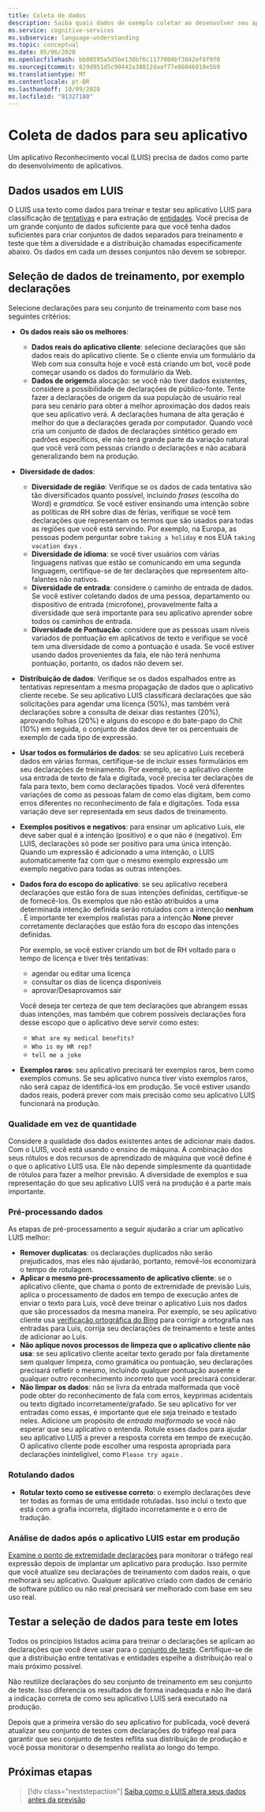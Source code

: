 ```yaml
---
title: Coleta de dados
description: Saiba quais dados de exemplo coletar ao desenvolver seu aplicativo
ms.service: cognitive-services
ms.subservice: language-understanding
ms.topic: conceptual
ms.date: 05/06/2020
ms.openlocfilehash: bb00595a5d5be130bf6c1177004bf3042ef8f9f0
ms.sourcegitcommit: 829d951d5c90442a38012daaf77e86046018e5b9
ms.translationtype: MT
ms.contentlocale: pt-BR
ms.lasthandoff: 10/09/2020
ms.locfileid: "91327180"
---
```

# <a name="data-collection-for-your-app"></a>Coleta de dados para seu aplicativo

Um aplicativo Reconhecimento vocal (LUIS) precisa de dados como parte do desenvolvimento de aplicativos.

## <a name="data-used-in-luis"></a>Dados usados em LUIS

O LUIS usa texto como dados para treinar e testar seu aplicativo LUIS para classificação de [tentativas](luis-concept-intent.md) e para extração de [entidades](luis-concept-entity-types.md). Você precisa de um grande conjunto de dados suficiente para que você tenha dados suficientes para criar conjuntos de dados separados para treinamento e teste que têm a diversidade e a distribuição chamadas especificamente abaixo.  Os dados em cada um desses conjuntos não devem se sobrepor.

## <a name="training-data-selection-for-example-utterances"></a>Seleção de dados de treinamento, por exemplo declarações

Selecione declarações para seu conjunto de treinamento com base nos seguintes critérios:

* **Os dados reais são os melhores**:
    * **Dados reais do aplicativo cliente**: selecione declarações que são dados reais do aplicativo cliente.  Se o cliente envia um formulário da Web com sua consulta hoje e você está criando um bot, você pode começar usando os dados do formulário da Web.
    * **Dados de origem**da alocação: se você não tiver dados existentes, considere a possibilidade de declarações de público-fonte.  Tente fazer a declarações de origem da sua população de usuário real para seu cenário para obter a melhor aproximação dos dados reais que seu aplicativo verá. A declarações humana de alta geração é melhor do que a declarações gerada por computador.  Quando você cria um conjunto de dados de declarações sintético gerado em padrões específicos, ele não terá grande parte da variação natural que você verá com pessoas criando o declarações e não acabará generalizando bem na produção.
* **Diversidade de dados**:
    * **Diversidade de região**: Verifique se os dados de cada tentativa são tão diversificados quanto possível, incluindo _frases_ (escolha do Word) e _gramática_.  Se você estiver ensinando uma intenção sobre as políticas de RH sobre dias de férias, verifique se você tem declarações que representam os termos que são usados para todas as regiões que você está servindo.  Por exemplo, na Europa, as pessoas podem perguntar sobre `taking a holiday` e nos EUA `taking vacation days` .
    * **Diversidade de idioma**: se você tiver usuários com várias linguagens nativas que estão se comunicando em uma segunda linguagem, certifique-se de ter declarações que representem alto-falantes não nativos.
    * **Diversidade de entrada**: considere o caminho de entrada de dados. Se você estiver coletando dados de uma pessoa, departamento ou dispositivo de entrada (microfone), provavelmente falta a diversidade que será importante para seu aplicativo aprender sobre todos os caminhos de entrada.
    * **Diversidade de Pontuação**: considere que as pessoas usam níveis variados de pontuação em aplicativos de texto e verifique se você tem uma diversidade de como a pontuação é usada. Se você estiver usando dados provenientes da fala, ele não terá nenhuma pontuação, portanto, os dados não devem ser.
* **Distribuição de dados**: Verifique se os dados espalhados entre as tentativas representam a mesma propagação de dados que o aplicativo cliente recebe. Se seu aplicativo LUIS classificará declarações que são solicitações para agendar uma licença (50%), mas também verá declarações sobre a consulta de deixar dias restantes (20%), aprovando folhas (20%) e alguns do escopo e do bate-papo do Chit (10%) em seguida, o conjunto de dados deve ter os percentuais de exemplo de cada tipo de expressão.
* **Usar todos os formulários de dados**: se seu aplicativo Luis receberá dados em várias formas, certifique-se de incluir esses formulários em seu declarações de treinamento. Por exemplo, se o aplicativo cliente usa entrada de texto de fala e digitada, você precisa ter declarações de fala para texto, bem como declarações tipados.  Você verá diferentes variações de como as pessoas falam de como elas digitam, bem como erros diferentes no reconhecimento de fala e digitações.  Toda essa variação deve ser representada em seus dados de treinamento.
* **Exemplos positivos e negativos**: para ensinar um aplicativo Luis, ele deve saber qual é a intenção (positivo) e o que não é (negativo). Em LUIS, declarações só pode ser positivo para uma única intenção. Quando um expressão é adicionado a uma intenção, o LUIS automaticamente faz com que o mesmo exemplo expressão um exemplo negativo para todas as outras intenções.
* **Dados fora do escopo do aplicativo**: se seu aplicativo receberá declarações que estão fora de suas intenções definidas, certifique-se de fornecê-los. Os exemplos que não estão atribuídos a uma determinada intenção definida serão rotulados com a intenção **nenhum** .  É importante ter exemplos realistas para a intenção **None** prever corretamente declarações que estão fora do escopo das intenções definidas.

    Por exemplo, se você estiver criando um bot de RH voltado para o tempo de licença e tiver três tentativas:
    * agendar ou editar uma licença
    * consultar os dias de licença disponíveis
    * aprovar/Desaprovamos sair

    Você deseja ter certeza de que tem declarações que abrangem essas duas intenções, mas também que cobrem possíveis declarações fora desse escopo que o aplicativo deve servir como estes:
    * `What are my medical benefits?`
    * `Who is my HR rep?`
    * `tell me a joke`
* **Exemplos raros**: seu aplicativo precisará ter exemplos raros, bem como exemplos comuns.  Se seu aplicativo nunca tiver visto exemplos raros, não será capaz de identificá-los em produção. Se você estiver usando dados reais, poderá prever com mais precisão como seu aplicativo LUIS funcionará na produção.

### <a name="quality-instead-of-quantity"></a>Qualidade em vez de quantidade

Considere a qualidade dos dados existentes antes de adicionar mais dados.  Com o LUIS, você está usando o ensino de máquina.  A combinação dos seus rótulos e dos recursos de aprendizado de máquina que você define é o que o aplicativo LUIS usa.  Ele não depende simplesmente da quantidade de rótulos para fazer a melhor previsão.  A diversidade de exemplos e sua representação do que seu aplicativo LUIS verá na produção é a parte mais importante.

### <a name="preprocessing-data"></a>Pré-processando dados

As etapas de pré-processamento a seguir ajudarão a criar um aplicativo LUIS melhor:

* **Remover duplicatas**: os declarações duplicados não serão prejudicados, mas eles não ajudarão, portanto, removê-los economizará o tempo de rotulagem.
* **Aplicar o mesmo pré-processamento de aplicativo cliente**: se o aplicativo cliente, que chama o ponto de extremidade de previsão Luis, aplica o processamento de dados em tempo de execução antes de enviar o texto para Luis, você deve treinar o aplicativo Luis nos dados que são processados da mesma maneira. Por exemplo, se seu aplicativo cliente usa [verificação ortográfica do Bing](../bing-spell-check/overview.md) para corrigir a ortografia nas entradas para Luis, corrija seu declarações de treinamento e teste antes de adicionar ao Luis.
* **Não aplique novos processos de limpeza que o aplicativo cliente não usa**: se seu aplicativo cliente aceitar texto gerado por fala diretamente sem qualquer limpeza, como gramática ou pontuação, seu declarações precisará refletir o mesmo, incluindo qualquer pontuação ausente e qualquer outro reconhecimento incorreto que você precisará considerar.
* **Não limpar os dados**: não se livra da entrada malformada que você pode obter do reconhecimento de fala com erros, keyprimas acidentais ou texto digitado incorretamente/grafado. Se seu aplicativo for ver entradas como essas, é importante que ele seja treinado e testado neles. Adicione um propósito de _entrada malformado_ se você não esperar que seu aplicativo o entenda. Rotule esses dados para ajudar seu aplicativo LUIS a prever a resposta correta em tempo de execução. O aplicativo cliente pode escolher uma resposta apropriada para declarações ininteligível, como `Please try again` .

### <a name="labeling-data"></a>Rotulando dados

* **Rotular texto como se estivesse correto**: o exemplo declarações deve ter todas as formas de uma entidade rotuladas. Isso inclui o texto que está com a grafia incorreta, digitado incorretamente e o erro de tradução.

### <a name="data-review-after-luis-app-is-in-production"></a>Análise de dados após o aplicativo LUIS estar em produção

[Examine o ponto de extremidade declarações](luis-concept-review-endpoint-utterances.md) para monitorar o tráfego real expressão depois de implantar um aplicativo para produção.  Isso permite que você atualize seu declarações de treinamento com dados reais, o que melhorará seu aplicativo. Qualquer aplicativo criado com dados de cenário de software público ou não real precisará ser melhorado com base em seu uso real.

## <a name="test-data-selection-for-batch-testing"></a>Testar a seleção de dados para teste em lotes

Todos os princípios listados acima para treinar o declarações se aplicam ao declarações que você deve usar para o [conjunto de teste](luis-concept-batch-test.md). Certifique-se de que a distribuição entre tentativas e entidades espelhe a distribuição real o mais próximo possível.

Não reutilize declarações do seu conjunto de treinamento em seu conjunto de teste. Isso diferencia os resultados de forma inadequada e não lhe dará a indicação correta de como seu aplicativo LUIS será executado na produção.

Depois que a primeira versão do seu aplicativo for publicada, você deverá atualizar seu conjunto de testes com declarações do tráfego real para garantir que seu conjunto de testes reflita sua distribuição de produção e você possa monitorar o desempenho realista ao longo do tempo.

## <a name="next-steps"></a>Próximas etapas

> [!div class="nextstepaction"]
> [Saiba como o LUIS altera seus dados antes da previsão](luis-concept-data-alteration.md)
